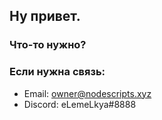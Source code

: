 ## Ну привет.
### Что-то нужно?
### Если нужна связь:
- Email: owner@nodescripts.xyz
- Discord: eLemeLkya#8888
